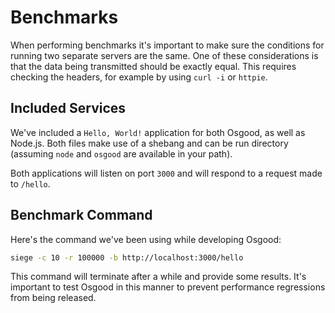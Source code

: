 # Benchmarks

When performing benchmarks it's important to make sure the conditions for
running two separate servers are the same. One of these considerations is that
the data being transmitted should be exactly equal. This requires checking the
headers, for example by using `curl -i` or `httpie`.


## Included Services

We've included a `Hello, World!` application for both Osgood, as well as
Node.js. Both files make use of a shebang and can be run directory (assuming
`node` and `osgood` are available in your path).

Both applications will listen on port `3000` and will respond to a request made
to `/hello`.


## Benchmark Command

Here's the command we've been using while developing Osgood:

```sh
siege -c 10 -r 100000 -b http://localhost:3000/hello
```

This command will terminate after a while and provide some results. It's
important to test Osgood in this manner to prevent performance regressions from
being released.
